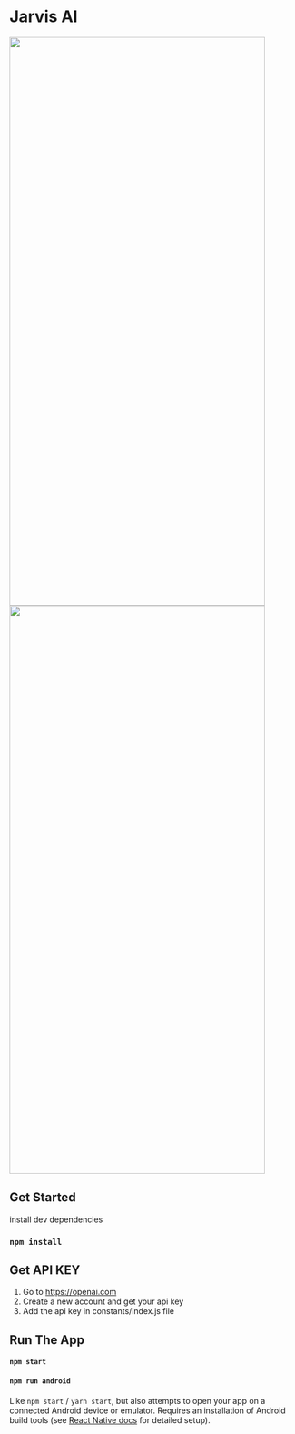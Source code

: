 # Jarvis AI

<img src="https://github.com/Kunal-Vijay/Jarvis-AI/assets/79903746/87a0d44e-f385-4884-969f-1512b6e2d60d" width="450" height="1000">

<img src="https://github.com/Kunal-Vijay/Jarvis-AI/assets/79903746/0202de56-d8bb-4f3a-bb2d-74ed00887c20" width="450" height="1000">


## Get Started

install dev dependencies

### `npm install` 

## Get API KEY
1. Go to https://openai.com<br/>
2. Create a new account and get your api key<br/>
3. Add the api key in constants/index.js file



## Run The App
#### `npm start` 

#### `npm run android` 
Like `npm start` / `yarn start`, but also attempts to open your app on a connected Android device or emulator. Requires an installation of Android build tools (see [React Native docs](https://facebook.github.io/react-native/docs/getting-started.html) for detailed setup).

<br />


